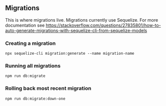 Migrations
----------------

This is where migrations live. Migrations currently use Sequelize. For more documentation
see https://stackoverflow.com/questions/27835801/how-to-auto-generate-migrations-with-sequelize-cli-from-sequelize-models

### Creating a migration

`npx sequelize-cli migration:generate --name migration-name`

### Running all migrations

`npm run db:migrate`

### Rolling back most recent migration

`npm run db:migrate:down-one`
